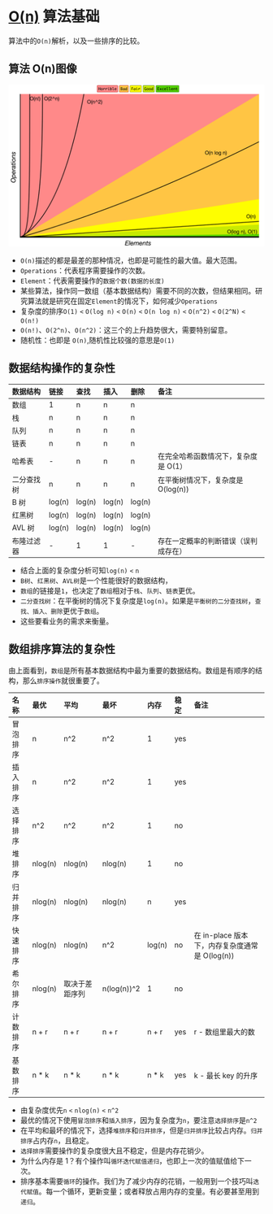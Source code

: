 # [O(n)](https://github.com/trekhleb/javascript-algorithms/blob/master/README.zh-CN.md) 算法基础

算法中的`O(n)`解析，以及一些排序的比较。

## 算法 O(n)图像

![算法复杂度O(n)走势图](https://raw.githubusercontent.com/trekhleb/javascript-algorithms/master/assets/big-o-graph.png)

- `O(n)`描述的都是最差的那种情况，也即是可能性的最大值。最大范围。
- `Operations`：代表程序需要操作的次数。
- `Element`：代表需要操作的`数据个数(数据的长度)`
- 某些算法，操作同一数组（基本数据结构）需要不同的次数，但结果相同。研究算法就是研究在固定`Element`的情况下，如何减少`Operations`
- 复杂度的排序`O(1)` `<` `O(log n)` `<` `O(n)` `<` `O(n log n)` `<` `O(n^2)` `<` `O(2^N)` `<` `O(n!)`
- `O(n!)`、`O(2^n)`、`O(n^2)`：这三个的上升趋势很大，需要特别留意。
- 随机性：也即是 `O(n)`,随机性比较强的意思是`O(1)`

## 数据结构操作的复杂性

| 数据结构   | 链接   | 查找   | 插入   | 删除   | 备注                                 |
| :--------- | :----- | :----- | :----- | :----- | :----------------------------------- |
| 数组       | 1      | n      | n      | n      |                                      |
| 栈         | n      | n      | n      | n      |                                      |
| 队列       | n      | n      | n      | n      |                                      |
| 链表       | n      | n      | n      | n      |                                      |
| 哈希表     | -      | n      | n      | n      | 在完全哈希函数情况下，复杂度是 O(1） |
| 二分查找树 | n      | n      | n      | n      | 在平衡树情况下，复杂度是 O(log(n))   |
| B 树       | log(n) | log(n) | log(n) | log(n) |                                      |
| 红黑树     | log(n) | log(n) | log(n) | log(n) |                                      |
| AVL 树     | log(n) | log(n) | log(n) | log(n) |                                      |
| 布隆过滤器 | -      | 1      | 1      | -      | 存在一定概率的判断错误（误判成存在） |

- 结合上面的复杂度分析可知`log(n)` `<` `n`
- `B树`、`红黑树`、`AVL树`是一个性能很好的数据结构，
- `数组`的链接是`1`，也决定了`数组`相对于`栈`、`队列`、`链表`更优。
- `二分查找树`：在平衡树的情况下复杂度是`log(n)`。如果是`平衡树的二分查找树`，`查找、插入、删除`更优于`数组`。
- 这些要看业务的需求来衡量。

## 数组排序算法的复杂性

由上面看到，`数组`是所有基本数据结构中最为重要的数据结构。数组是有顺序的结构，那么`排序操作`就很重要了。

| 名称     | 最优    | 平均           | 最坏        | 内存   | 稳定 | 备注                                           |
| :------- | :------ | :------------- | :---------- | :----- | :--- | :--------------------------------------------- |
| 冒泡排序 | n       | n^2            | n^2         | 1      | yes  |                                                |
| 插入排序 | n       | n^2            | n^2         | 1      | yes  |                                                |
| 选择排序 | n^2     | n^2            | n^2         | 1      | no   |                                                |
| 堆排序   | nlog(n) | nlog(n)        | nlog(n)     | 1      | no   |                                                |
| 归并排序 | nlog(n) | nlog(n)        | nlog(n)     | n      | yes  |                                                |
| 快速排序 | nlog(n) | nlog(n)        | n^2         | log(n) | no   | 在 in-place 版本下，内存复杂度通常是 O(log(n)) |
| 希尔排序 | nlog(n) | 取决于差距序列 | n(log(n))^2 | 1      | no   |                                                |
| 计数排序 | n + r   | n + r          | n + r       | n + r  | yes  | r - 数组里最大的数                             |
| 基数排序 | n \* k  | n \* k         | n \* k      | n \* k | yes  | k - 最长 key 的升序                            |

- 由复杂度优先`n` `<` `nlog(n)` `<` `n^2`
- 最优的情况下使用`冒泡排序`和`插入排序`，因为复杂度为`n`，要注意`选择排序`是`n^2`
- 在平均和最坏的情况下，选择`堆排序`和`归并排序`，但是`归并排序`比较占内存。`归并排序`占内存`n`，且稳定。
- `选择排序`需要操作的复杂度很大且不稳定，但是内存花销少。
- 为什么内存是 1？有个操作叫`循环迭代赋值递归`，也即上一次的值赋值给下一次。
- 排序基本需要`循环`的操作。我们为了减少内存的花销，一般用到一个技巧叫`迭代赋值`。每一个循环，更新变量；或者释放占用内存的变量。有必要甚至用到`递归`。
